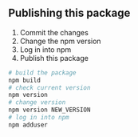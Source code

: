 ## Publishing this package

1. Commit the changes
2. Change the npm version
3. Log in into npm
4. Publish this package

```bash
# build the package
npm build
# check current version
npm version
# change version
npm version NEW_VERSION
# log in into npm
npm adduser

```
